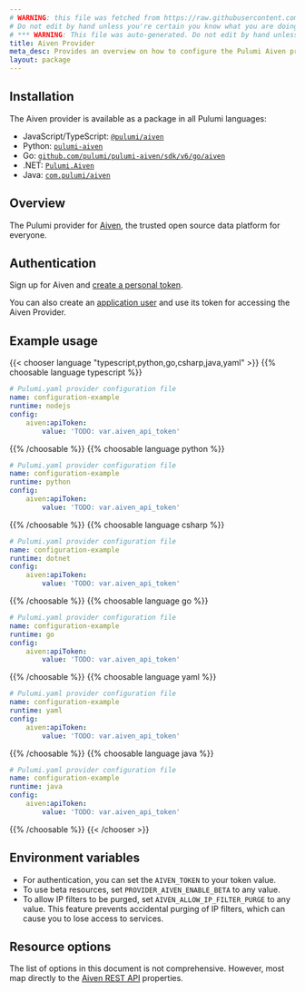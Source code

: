 ```yaml
---
# WARNING: this file was fetched from https://raw.githubusercontent.com/pulumi/pulumi-aiven/v6.41.0/docs/_index.md
# Do not edit by hand unless you're certain you know what you are doing!
# *** WARNING: This file was auto-generated. Do not edit by hand unless you're certain you know what you are doing! ***
title: Aiven Provider
meta_desc: Provides an overview on how to configure the Pulumi Aiven provider.
layout: package
---
```

## Installation

The Aiven provider is available as a package in all Pulumi languages:

* JavaScript/TypeScript: [`@pulumi/aiven`](https://www.npmjs.com/package/@pulumi/aiven)
* Python: [`pulumi-aiven`](https://pypi.org/project/pulumi-aiven/)
* Go: [`github.com/pulumi/pulumi-aiven/sdk/v6/go/aiven`](https://github.com/pulumi/pulumi-aiven)
* .NET: [`Pulumi.Aiven`](https://www.nuget.org/packages/Pulumi.Aiven)
* Java: [`com.pulumi/aiven`](https://central.sonatype.com/artifact/com.pulumi/aiven)
## Overview

The Pulumi provider for [Aiven](https://aiven.io/), the trusted open source data platform for everyone.
## Authentication
Sign up for Aiven and [create a personal token](https://aiven.io/docs/platform/howto/create_authentication_token).

You can also create an [application user](https://aiven.io/docs/platform/howto/manage-application-users) and use its token for accessing the Aiven Provider.
## Example usage

{{< chooser language "typescript,python,go,csharp,java,yaml" >}}
{{% choosable language typescript %}}
```yaml
# Pulumi.yaml provider configuration file
name: configuration-example
runtime: nodejs
config:
    aiven:apiToken:
        value: 'TODO: var.aiven_api_token'

```

{{% /choosable %}}
{{% choosable language python %}}
```yaml
# Pulumi.yaml provider configuration file
name: configuration-example
runtime: python
config:
    aiven:apiToken:
        value: 'TODO: var.aiven_api_token'

```

{{% /choosable %}}
{{% choosable language csharp %}}
```yaml
# Pulumi.yaml provider configuration file
name: configuration-example
runtime: dotnet
config:
    aiven:apiToken:
        value: 'TODO: var.aiven_api_token'

```

{{% /choosable %}}
{{% choosable language go %}}
```yaml
# Pulumi.yaml provider configuration file
name: configuration-example
runtime: go
config:
    aiven:apiToken:
        value: 'TODO: var.aiven_api_token'

```

{{% /choosable %}}
{{% choosable language yaml %}}
```yaml
# Pulumi.yaml provider configuration file
name: configuration-example
runtime: yaml
config:
    aiven:apiToken:
        value: 'TODO: var.aiven_api_token'

```

{{% /choosable %}}
{{% choosable language java %}}
```yaml
# Pulumi.yaml provider configuration file
name: configuration-example
runtime: java
config:
    aiven:apiToken:
        value: 'TODO: var.aiven_api_token'

```

{{% /choosable %}}
{{< /chooser >}}
## Environment variables

* For authentication, you can set the `AIVEN_TOKEN` to your token value.
* To use beta resources, set `PROVIDER_AIVEN_ENABLE_BETA` to any value.
* To allow IP filters to be purged, set `AIVEN_ALLOW_IP_FILTER_PURGE` to any value. This feature prevents accidental purging of IP filters, which can cause you to lose access to services.
## Resource options
The list of options in this document is not comprehensive. However, most map directly to the [Aiven REST API](https://api.aiven.io/doc/) properties.